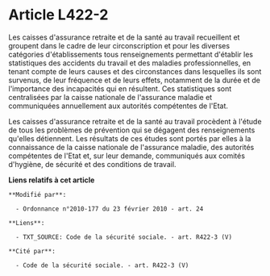 # Article L422-2

Les caisses d'assurance retraite et de la santé au travail recueillent et groupent dans le cadre de leur circonscription et
pour les diverses catégories d'établissements tous renseignements permettant d'établir les statistiques des accidents du
travail et des maladies professionnelles, en tenant compte de leurs causes et des circonstances dans lesquelles ils sont
survenus, de leur fréquence et de leurs effets, notamment de la durée et de l'importance des incapacités qui en résultent.
Ces statistiques sont centralisées par la caisse nationale de l'assurance maladie et communiquées annuellement aux autorités
compétentes de l'Etat. 

Les caisses d'assurance retraite et de la santé au travail procèdent à l'étude de tous les problèmes de prévention qui se
dégagent des renseignements qu'elles détiennent. Les résultats de ces études sont portés par elles à la connaissance de la
caisse nationale de l'assurance maladie, des autorités compétentes de l'Etat et, sur leur demande, communiqués aux comités
d'hygiène, de sécurité et des conditions de travail.

**Liens relatifs à cet article**

	**Modifié par**:

	  - Ordonnance n°2010-177 du 23 février 2010 - art. 24

	**Liens**:

	  - TXT_SOURCE: Code de la sécurité sociale. - art. R422-3 (V)

	**Cité par**:

	  - Code de la sécurité sociale. - art. R422-3 (V)
